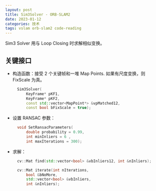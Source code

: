 ```yaml
---
layout: post
title: Sim3Solver - ORB-SLAM2
date: 2023-01-12
categories: 技术
tags: vslam orb-slam2 code-reading
---
```


Sim3 Solver 用与 Loop Closing 时求解相似变换。

## 关键接口

- 构造函数：接受 2 个关键帧和一堆 Map Points. 如果有尺度变换，则 FixScale 为真。
  ```cpp
    Sim3Solver(
        KeyFrame* pKF1, 
        KeyFrame* pKF2, 
        const std::vector<MapPoint*> &vpMatched12, 
        const bool bFixScale = true);
  ```

- 设置 RANSAC 参数：
  ```cpp
    void SetRansacParameters(
        double probability = 0.99, 
        int minInliers = 6 , 
        int maxIterations = 300);
  ```

- 求解：
  ```cpp
    cv::Mat find(std::vector<bool> &vbInliers12, int &nInliers);

    cv::Mat iterate(int nIterations, 
        bool &bNoMore, 
        std::vector<bool> &vbInliers, 
        int &nInliers);
  ```

